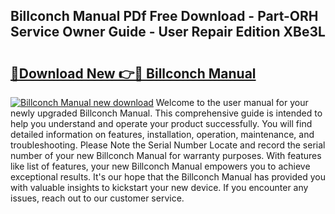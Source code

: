 ## Billconch Manual PDf Free Download - Part-ORH Service Owner Guide - User Repair Edition XBe3L

# <h2><a href="http://bc16248.oget.top/?id=Billconch+Manual">🔗Download New 👉🔴 Billconch Manual</a></h2>

[![Billconch Manual new download](https://i.imgur.com/5g1atiW.png)](http://bc16248.oget.top/?id=Billconch+Manual)
Welcome to the user manual for your newly upgraded Billconch Manual. This comprehensive guide is intended to help you understand and operate your product successfully. You will find detailed information on features, installation, operation, maintenance, and troubleshooting. Please Note the Serial Number Locate and record the serial number of your new Billconch Manual for warranty purposes. With features like list of features, your new Billconch Manual empowers you to achieve exceptional results. It's our hope that the Billconch Manual has provided you with valuable insights to kickstart your new device. If you encounter any issues, reach out to our customer service.
